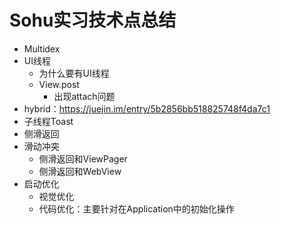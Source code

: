 # Sohu实习技术点总结

+ Multidex
+ UI线程
  + 为什么要有UI线程
  + View.post
    + 出现attach问题
+ hybrid：https://juejin.im/entry/5b2856bb518825748f4da7c1
+ 子线程Toast
+ 侧滑返回
+ 滑动冲突
  + 侧滑返回和ViewPager
  + 侧滑返回和WebView
+ 启动优化
  + 视觉优化
  + 代码优化：主要针对在Application中的初始化操作


